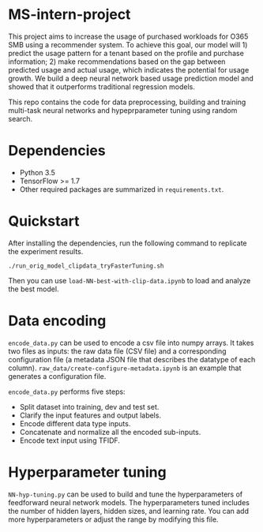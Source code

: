 # MS-intern-project

This project aims to increase the usage of purchased workloads for O365 SMB using a recommender system. To achieve this goal, our model will 1) predict the usage pattern for a tenant based on the profile and purchase information; 2) make recommendations based on the gap between predicted usage and actual usage, which indicates the potential for usage growth. We build a deep neural network based usage prediction model and showed that it outperforms traditional regression models.

This repo contains the code for data preprocessing, building and training multi-task neural networks and hypeprparameter tuning using random search. 


# Dependencies

- Python 3.5
- TensorFlow >= 1.7
- Other required packages are summarized in `requirements.txt`.

# Quickstart

After installing the dependencies, run the following command to replicate the experiment results.

```
./run_orig_model_clipdata_tryFasterTuning.sh
```

Then you can use `load-NN-best-with-clip-data.ipynb` to load and analyze the best model.

# Data encoding

`encode_data.py` can be used to encode a csv file into numpy arrays. It takes two files as inputs: the raw data file (CSV file) and a corresponding configuration file (a metadata JSON file that describes the datatype of each column). `raw_data/create-configure-metadata.ipynb` is an example that generates a configuration file.

`encode_data.py` performs five steps:
- Split dataset into training, dev and test set.
- Clarify the input features and output labels.
- Encode different data type inputs.
- Concatenate and normalize all the encoded sub-inputs.
- Encode text input using TFIDF. 

# Hyperparameter tuning

`NN-hyp-tuning.py` can be used to build and tune the hyperparameters of feedforward neural network models. The hyperparameters tuned includes the number of hidden layers, hidden sizes, and learning rate. You can add more hyperparameters or adjust the range by modifying this file. 

